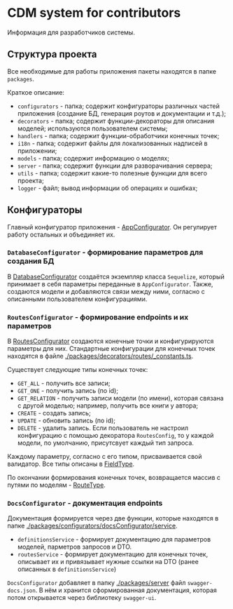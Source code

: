 
# CDM system for contributors

Информация для разработчиков системы. 

## Структура проекта

Все необходимые для работы приложения пакеты находятся в папке `packages`. 

Краткое описание:

- `configurators` - папка; содержит конфигураторы различных частей приложения (создание БД, генерация роутов и документации и т.д.);
- `decorators` - папка; содержит функции-декораторы для описания моделей; используются пользователем системы;
- `handlers` - папка; содержит функции-обработчики конечных точек;
- `i18n` - папка; содержит файлы для локализованных надписей в приложении;
- `models` - папка; содержит информацию о моделях;
- `server` - папка; содержит функции для разворачивания сервера;
- `utils` - папка; содержит какие-то полезные функции для всего проекта;
- `logger` - файл; вывод информации об операциях и ошибках;

## Конфигураторы

Главный конфигуратор приложения - [AppConfigurator](./packages/configurators/index.ts). Он регулирует работу остальных и объединяет их.

### `DatabaseConfigurator` - формирование параметров для создания БД

В [DatabaseConfigurator](./packages/configurators/databaseConfigurator/index.ts) создаётся экземпляр класса `Sequelize`, который принимает в себя параметры переданные в `AppConfigurator`. Также, создаются модели и добавляются связи между ними, согласно с описанными пользователем конфигурациями.

### `RoutesConfigurator` - формирование endpoints и их параметров

В [RoutesConfigurator](./packages/configurators/routesConfigurator/index.ts) создаются конечные точки и конфигурируются параметры для них. Стандартные конфигурации для конечных точек находятся в файле [./packages/decorators/routes/_constants.ts](./packages/decorators/routes/_constants.ts). 

Существует следующие типы конечных точек:
- `GET_ALL` - получить все записи;
- `GET_ONE` - получить запись (по id);
- `GET_RELATION` - получить записи модели (по имени), которая связана с другой моделью; например, получить все книги у автора;
- `CREATE` - создать запись;
- `UPDATE` - обновить запись (по id);
- `DELETE` - удалить запись.
Если пользователь не настроил конфигурацию с помощью декоратора `RoutesConfig`, то у каждой модели, по умолчанию, присутсвует каждый тип запроса.

Каждому параметру, согласно с его типом, присваивается свой валидатор. Все типы описаны в [FieldType](./packages/decorators/models/_types.ts).

По окончании формирования конечных точек, возвращается массив с путями по моделям - [RouteType](./packages/configurators/routesConfigurator/_types.ts).

### `DocsConfigurator` - документация endpoints 

Документация формируется через две функции, которые находятся в папке [./packages/configurators/docsConfigurator/service](.\packages\configurators\docsConfigurator\service).
- `definitionsService` - формирует документацию для параметров моделей, парметров запросов и DTO.
- `routesService` - формирует документацию для конечных точек, описывает их и привязывает нужные ссылки на DTO (ранее описанных в `definitionsService`)

`DocsConfigurator` добавляет в папку [./packages/server](./packages/server) файл `swagger-docs.json`. В нём и хранится сформированная документация, которая потом открывается через библиотеку `swagger-ui`.
